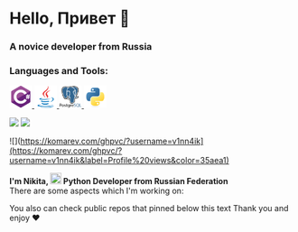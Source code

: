 <h1>Hello, Привет 👋</h1>
<h3>A novice developer from Russia</h3>
<h3 align="left">Languages and Tools:</h3>
<p align="left"> <a href="https://www.w3schools.com/cs/" target="_blank" rel="noreferrer"> <img src="https://raw.githubusercontent.com/devicons/devicon/master/icons/csharp/csharp-original.svg" alt="csharp" width="40" height="40"/> </a> <a href="https://www.java.com" target="_blank" rel="noreferrer"> <img src="https://raw.githubusercontent.com/devicons/devicon/master/icons/java/java-original.svg" alt="java" width="40" height="40"/> </a> <a href="https://www.postgresql.org" target="_blank" rel="noreferrer"> <img src="https://raw.githubusercontent.com/devicons/devicon/master/icons/postgresql/postgresql-original-wordmark.svg" alt="postgresql" width="40" height="40"/> </a> <a href="https://www.python.org" target="_blank" rel="noreferrer"> <img src="https://raw.githubusercontent.com/devicons/devicon/master/icons/python/python-original.svg" alt="python" width="40" height="40"/> </a> </p>

![](https://github-readme-stats.vercel.app/api?username=v1nn4ik&hide=contribs&hide_title=true&hide_border=true&show_icons=true&theme=tokyonight&locale=en)
![](https://github-readme-stats.vercel.app/api/top-langs?username=v1nn4ik&hide_border=true&show_icons=true&theme=radical&locale=en&layout=compact&bg_color=1a1b27)

![](https://komarev.com/ghpvc/?username=v1nn4ik](https://komarev.com/ghpvc/?username=v1nn4ik&label=Profile%20views&color=35aea1)




**I'm Nikita, <img src="/svg/python-color.svg" width=20 height=20> Python Developer from Russian Federation**<br>
There are some aspects which I'm working on:




You also can check public repos that pinned below this text
Thank you and enjoy ❤️
